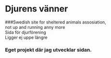 # Djurens vänner 
###Swedish site for sheltered animals assosiation,  
not up and running anny more  
Sida för djurförening  
Ligger ej uppe längre  

### Eget projekt där jag utvecklar sidan. 


